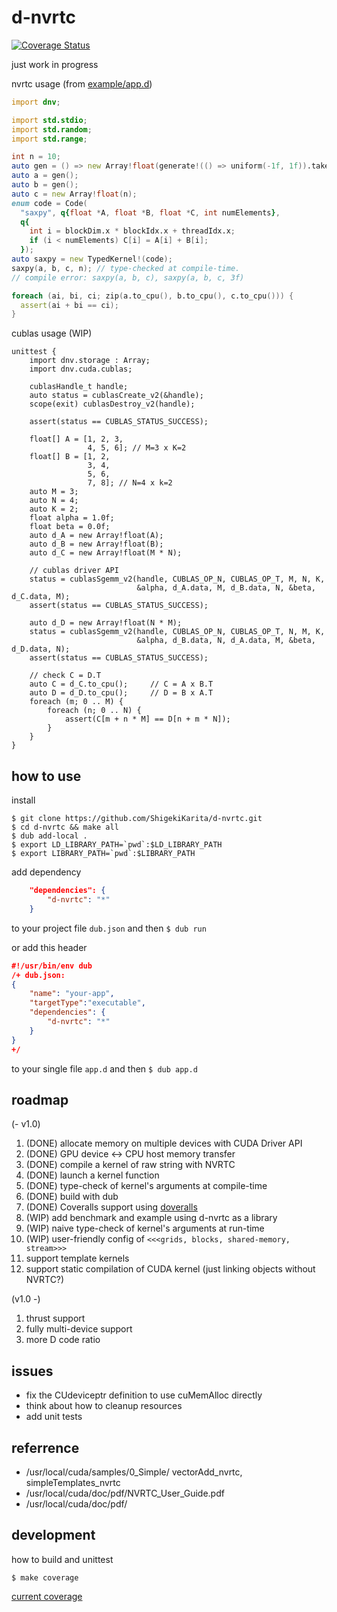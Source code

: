 # d-nvrtc

[![Coverage Status](https://coveralls.io/repos/github/ShigekiKarita/d-nvrtc/badge.svg?branch=master)](https://coveralls.io/github/ShigekiKarita/d-nvrtc?branch=master)

just work in progress

nvrtc usage (from [example/app.d](/example/app.d))

``` d
import dnv;

import std.stdio;
import std.random;
import std.range;

int n = 10;
auto gen = () => new Array!float(generate!(() => uniform(-1f, 1f)).take(n).array());
auto a = gen();
auto b = gen();
auto c = new Array!float(n);
enum code = Code(
  "saxpy", q{float *A, float *B, float *C, int numElements},
  q{
    int i = blockDim.x * blockIdx.x + threadIdx.x;
    if (i < numElements) C[i] = A[i] + B[i];
  });
auto saxpy = new TypedKernel!(code);
saxpy(a, b, c, n); // type-checked at compile-time. 
// compile error: saxpy(a, b, c), saxpy(a, b, c, 3f)

foreach (ai, bi, ci; zip(a.to_cpu(), b.to_cpu(), c.to_cpu())) {
  assert(ai + bi == ci);
}
```

cublas usage (WIP)

```
unittest {
    import dnv.storage : Array;
    import dnv.cuda.cublas;

    cublasHandle_t handle;
    auto status = cublasCreate_v2(&handle);
    scope(exit) cublasDestroy_v2(handle);

    assert(status == CUBLAS_STATUS_SUCCESS);

    float[] A = [1, 2, 3,
                 4, 5, 6]; // M=3 x K=2
    float[] B = [1, 2,
                 3, 4,
                 5, 6,
                 7, 8]; // N=4 x k=2
    auto M = 3;
    auto N = 4;
    auto K = 2;
    float alpha = 1.0f;
    float beta = 0.0f;
    auto d_A = new Array!float(A);
    auto d_B = new Array!float(B);
    auto d_C = new Array!float(M * N);

    // cublas driver API
    status = cublasSgemm_v2(handle, CUBLAS_OP_N, CUBLAS_OP_T, M, N, K,
                            &alpha, d_A.data, M, d_B.data, N, &beta, d_C.data, M);
    assert(status == CUBLAS_STATUS_SUCCESS);

    auto d_D = new Array!float(N * M);
    status = cublasSgemm_v2(handle, CUBLAS_OP_N, CUBLAS_OP_T, N, M, K,
                            &alpha, d_B.data, N, d_A.data, M, &beta, d_D.data, N);
    assert(status == CUBLAS_STATUS_SUCCESS);

    // check C = D.T
    auto C = d_C.to_cpu();     // C = A x B.T
    auto D = d_D.to_cpu();     // D = B x A.T
    foreach (m; 0 .. M) {
        foreach (n; 0 .. N) {
            assert(C[m + n * M] == D[n + m * N]);
        }
    }
}
```

## how to use

install

```
$ git clone https://github.com/ShigekiKarita/d-nvrtc.git
$ cd d-nvrtc && make all 
$ dub add-local .
$ export LD_LIBRARY_PATH=`pwd`:$LD_LIBRARY_PATH
$ export LIBRARY_PATH=`pwd`:$LIBRARY_PATH
```

add dependency
``` json
    "dependencies": {
        "d-nvrtc": "*"
    }
```
to your project file `dub.json` and then `$ dub run`

or add this header
``` json
#!/usr/bin/env dub
/+ dub.json:
{
    "name": "your-app",
    "targetType":"executable",
    "dependencies": {
        "d-nvrtc": "*"
    }
}
+/
```
to your single file `app.d` and then `$ dub app.d`

## roadmap

(- v1.0)

1. (DONE) allocate memory on multiple devices with CUDA Driver API
1. (DONE) GPU device <-> CPU host memory transfer
1. (DONE) compile a kernel of raw string with NVRTC
1. (DONE) launch a kernel function
1. (DONE) type-check of kernel's arguments at compile-time
1. (DONE) build with dub
1. (DONE) Coveralls support using [doveralls](https://github.com/ColdenCullen/doveralls)
1. (WIP) add benchmark and example using d-nvrtc as a library
1. (WIP) naive type-check of kernel's arguments at run-time
1. (WIP) user-friendly config of `<<<grids, blocks, shared-memory, stream>>>`
1. support template kernels
1. support static compilation of CUDA kernel (just linking objects without NVRTC?)

(v1.0 -)

1. thrust support
1. fully multi-device support
1. more D code ratio

## issues

+ fix the CUdeviceptr definition to use cuMemAlloc directly
+ think about how to cleanup resources
+ add unit tests

## referrence

+ /usr/local/cuda/samples/0_Simple/ vectorAdd_nvrtc, simpleTemplates_nvrtc 
+ /usr/local/cuda/doc/pdf/NVRTC_User_Guide.pdf
+ /usr/local/cuda/doc/pdf/


## development

how to build and unittest 

```
$ make coverage
```

[current coverage](coverage)
